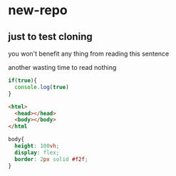 # new-repo
## just to test cloning

you won't benefit any thing from reading this sentence

another wasting time to read nothing
```javascript
if(true){
  console.log(true)
}
```

```html
<html>
  <head></head>
  <body></body>
</html
```

```css
body{
  height: 100vh;
  display: flex;
  border: 2px solid #f2f;
}
```

